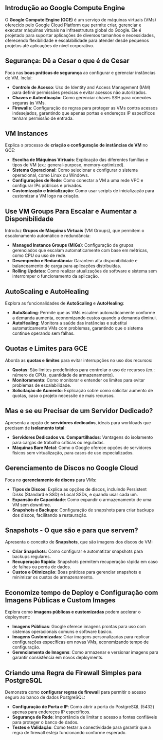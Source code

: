 ## Introdução ao Google Compute Engine

O **Google Compute Engine (GCE)** é um serviço de máquinas virtuais (VMs) oferecido pelo Google Cloud Platform que permite criar, gerenciar e executar máquinas virtuais na infraestrutura global do Google. Ele é projetado para suportar aplicações de diversos tamanhos e necessidades, oferecendo flexibilidade e escalabilidade para atender desde pequenos projetos até aplicações de nível corporativo.

## Segurança: Dê a Cesar o que é de Cesar
Foca nas **boas práticas de segurança** ao configurar e gerenciar instâncias de VM. Inclui:
   - **Controle de Acesso**: Uso de Identity and Access Management (IAM) para definir permissões precisas e evitar acessos não autorizados.
   - **Chaves e Autenticação**: Como gerenciar chaves SSH para conexões seguras às VMs.
   - **Firewalls**: Configuração de regras para proteger as VMs contra acessos indesejados, garantindo que apenas portas e endereços IP específicos tenham permissão de entrada.

## VM Instances
Explica o processo de **criação e configuração de instâncias de VM** no GCE:
   - **Escolha de Máquinas Virtuais**: Explicação das diferentes famílias e tipos de VM (ex.: general-purpose, memory-optimized).
   - **Sistema Operacional**: Como selecionar e configurar o sistema operacional, como Linux ou Windows.
   - **Configurações de Rede**: Como conectar a VM a uma rede VPC e configurar IPs públicos e privados.
   - **Customização e Inicialização**: Como usar scripts de inicialização para customizar a VM logo na criação.

## Use VM Groups Para Escalar e Aumentar a Disponibilidade
Introduz **Grupos de Máquinas Virtuais** (VM Groups), que permitem o escalonamento automático e redundância:
   - **Managed Instance Groups (MIGs)**: Configuração de grupos gerenciados que escalam automaticamente com base em métricas, como CPU ou uso de rede.
   - **Desempenho e Redundância**: Garantem alta disponibilidade e balanceamento de carga para aplicações distribuídas.
   - **Rolling Updates**: Como realizar atualizações de software e sistema sem interromper o funcionamento da aplicação.

## AutoScaling e AutoHealing
Explora as funcionalidades de **AutoScaling** e **AutoHealing**:
   - **AutoScaling**: Permite que as VMs escalem automaticamente conforme a demanda aumenta, economizando custos quando a demanda diminui.
   - **AutoHealing**: Monitora a saúde das instâncias e substitui automaticamente VMs com problemas, garantindo que o sistema continue operando sem falhas.

## Quotas e Limites para GCE
Aborda as **quotas e limites** para evitar interrupções no uso dos recursos:
   - **Quotas**: São limites predefinidos para controlar o uso de recursos (ex.: número de CPUs, quantidade de armazenamento).
   - **Monitoramento**: Como monitorar e entender os limites para evitar problemas de escalabilidade.
   - **Solicitação de Aumento**: Explicação sobre como solicitar aumento de quotas, caso o projeto necessite de mais recursos.

## Mas e se eu Precisar de um Servidor Dedicado?
Apresenta a opção de **servidores dedicados**, ideais para workloads que precisam de **isolamento total**:
   - **Servidores Dedicados vs. Compartilhados**: Vantagens do isolamento para cargas de trabalho críticas ou reguladas.
   - **Máquinas Bare Metal**: Como o Google oferece opções de servidores físicos sem virtualização, para casos de uso especializados.

## Gerenciamento de Discos no Google Cloud
Foca no **gerenciamento de discos** para VMs:
   - **Tipos de Discos**: Explica as opções de discos, incluindo Persistent Disks (Standard e SSD) e Local SSDs, e quando usar cada um.
   - **Expansão de Capacidade**: Como expandir o armazenamento de uma VM sem downtime.
   - **Snapshots e Backups**: Configuração de snapshots para criar backups dos discos, facilitando a restauração.

## Snapshots - O que são e para que servem?
Apresenta o conceito de **Snapshots**, que são imagens dos discos de VM:
   - **Criar Snapshots**: Como configurar e automatizar snapshots para backups regulares.
   - **Recuperação Rápida**: Snapshots permitem recuperação rápida em caso de falhas ou perda de dados.
   - **Custos e Otimização**: Boas práticas para gerenciar snapshots e minimizar os custos de armazenamento.

## Economize tempo de Deploy e Configuração com Imagens Públicas e Custom Images
Explora como **imagens públicas e customizadas** podem acelerar o deployment:
   - **Imagens Públicas**: Google oferece imagens prontas para uso com sistemas operacionais comuns e software básico.
   - **Imagens Customizadas**: Criar imagens personalizadas para replicar configurações específicas em novas VMs, economizando tempo de configuração.
   - **Gerenciamento de Imagens**: Como armazenar e versionar imagens para garantir consistência em novos deployments.

## Criando uma Regra de Firewall Simples para PostgreSQL
Demonstra como **configurar regras de firewall** para permitir o acesso seguro ao banco de dados PostgreSQL:
   - **Configuração de Porta e IP**: Como abrir a porta do PostgreSQL (5432) apenas para endereços IP específicos.
   - **Segurança de Rede**: Importância de limitar o acesso a fontes confiáveis para proteger o banco de dados.
   - **Testes e Validação**: Como testar a conectividade para garantir que a regra de firewall esteja funcionando conforme esperado.
